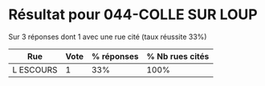 # Résultat pour 044-COLLE SUR LOUP

Sur 3 réponses dont 1 avec une rue cité (taux réussite 33%)

| Rue | Vote | % réponses | % Nb rues cités|
|-----|------|------------|----------------|
| L ESCOURS | 1 | 33% | 100%|
